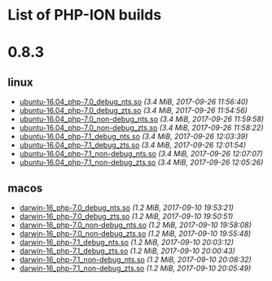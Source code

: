List of PHP-ION builds
===

# 0.8.3

## linux

* [ubuntu-16.04_php-7.0_debug_nts.so](./0.8.3/linux/ubuntu-16.04_php-7.0_debug_nts.so?raw=true) _(3.4 MiB, 2017-09-26 11:56:40)_
* [ubuntu-16.04_php-7.0_debug_zts.so](./0.8.3/linux/ubuntu-16.04_php-7.0_debug_zts.so?raw=true) _(3.4 MiB, 2017-09-26 11:54:56)_
* [ubuntu-16.04_php-7.0_non-debug_nts.so](./0.8.3/linux/ubuntu-16.04_php-7.0_non-debug_nts.so?raw=true) _(3.4 MiB, 2017-09-26 11:59:58)_
* [ubuntu-16.04_php-7.0_non-debug_zts.so](./0.8.3/linux/ubuntu-16.04_php-7.0_non-debug_zts.so?raw=true) _(3.4 MiB, 2017-09-26 11:58:22)_
* [ubuntu-16.04_php-7.1_debug_nts.so](./0.8.3/linux/ubuntu-16.04_php-7.1_debug_nts.so?raw=true) _(3.4 MiB, 2017-09-26 12:03:39)_
* [ubuntu-16.04_php-7.1_debug_zts.so](./0.8.3/linux/ubuntu-16.04_php-7.1_debug_zts.so?raw=true) _(3.4 MiB, 2017-09-26 12:01:54)_
* [ubuntu-16.04_php-7.1_non-debug_nts.so](./0.8.3/linux/ubuntu-16.04_php-7.1_non-debug_nts.so?raw=true) _(3.4 MiB, 2017-09-26 12:07:07)_
* [ubuntu-16.04_php-7.1_non-debug_zts.so](./0.8.3/linux/ubuntu-16.04_php-7.1_non-debug_zts.so?raw=true) _(3.4 MiB, 2017-09-26 12:05:26)_

## macos

* [darwin-16_php-7.0_debug_nts.so](./0.8.3/macos/darwin-16_php-7.0_debug_nts.so?raw=true) _(1.2 MiB, 2017-09-10 19:53:21)_
* [darwin-16_php-7.0_debug_zts.so](./0.8.3/macos/darwin-16_php-7.0_debug_zts.so?raw=true) _(1.2 MiB, 2017-09-10 19:50:51)_
* [darwin-16_php-7.0_non-debug_nts.so](./0.8.3/macos/darwin-16_php-7.0_non-debug_nts.so?raw=true) _(1.2 MiB, 2017-09-10 19:58:08)_
* [darwin-16_php-7.0_non-debug_zts.so](./0.8.3/macos/darwin-16_php-7.0_non-debug_zts.so?raw=true) _(1.2 MiB, 2017-09-10 19:55:48)_
* [darwin-16_php-7.1_debug_nts.so](./0.8.3/macos/darwin-16_php-7.1_debug_nts.so?raw=true) _(1.2 MiB, 2017-09-10 20:03:12)_
* [darwin-16_php-7.1_debug_zts.so](./0.8.3/macos/darwin-16_php-7.1_debug_zts.so?raw=true) _(1.2 MiB, 2017-09-10 20:00:43)_
* [darwin-16_php-7.1_non-debug_nts.so](./0.8.3/macos/darwin-16_php-7.1_non-debug_nts.so?raw=true) _(1.2 MiB, 2017-09-10 20:08:32)_
* [darwin-16_php-7.1_non-debug_zts.so](./0.8.3/macos/darwin-16_php-7.1_non-debug_zts.so?raw=true) _(1.2 MiB, 2017-09-10 20:05:49)_
